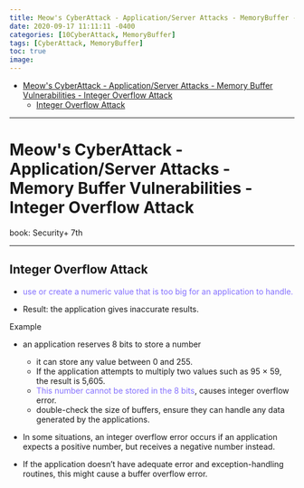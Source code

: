 ```yaml
---
title: Meow's CyberAttack - Application/Server Attacks - MemoryBuffer - Integer Overflow Attack
date: 2020-09-17 11:11:11 -0400
categories: [10CyberAttack, MemoryBuffer]
tags: [CyberAttack, MemoryBuffer]
toc: true
image:
---
```


- [Meow's CyberAttack - Application/Server Attacks - Memory Buffer Vulnerabilities - Integer Overflow Attack](#meows-cyberattack---applicationserver-attacks---memory-buffer-vulnerabilities---integer-overflow-attack)
  - [Integer Overflow Attack](#integer-overflow-attack)

---

# Meow's CyberAttack - Application/Server Attacks - Memory Buffer Vulnerabilities - Integer Overflow Attack
 
book: Security+ 7th 
 
<font color=LightSlateBlue></font>
<font color=OrangeRed></font>

---

## Integer Overflow Attack

- <font color=LightSlateBlue>use or create a numeric value that is too big for an application to handle.</font>

- Result: the application gives inaccurate results. 

Example
- an application reserves 8 bits to store a number
  - it can store any value between 0 and 255. 
  - If the application attempts to multiply two values such as 95 × 59, the result is 5,605. 
  - <font color=LightSlateBlue>This number cannot be stored in the 8 bits</font>, causes integer overflow error.
  - double-check the size of buffers, ensure they can handle any data generated by the applications.

- In some situations, an integer overflow error occurs if an application expects a positive number, but receives a negative number instead. 

- If the application doesn’t have adequate error and exception-handling routines, this might cause a buffer overflow error. 
